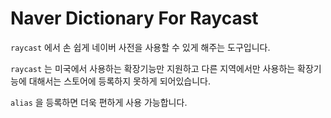 # Naver Dictionary For Raycast

`raycast` 에서 손 쉽게 네이버 사전을 사용할 수 있게 해주는 도구입니다.


`raycast` 는 미국에서 사용하는 확장기능만 지원하고 다른 지역에서만 사용하는 확장기능에 대해서는 스토어에 등록하지 못하게 되어있습니다.

`alias` 을 등록하면 더욱 편하게 사용 가능합니다.